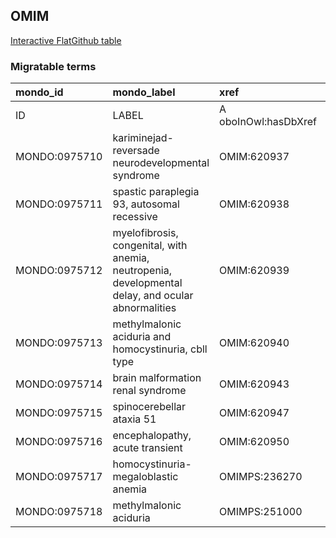 ## OMIM
[Interactive FlatGithub table](https://flatgithub.com/monarch-initiative/mondo-ingest?filename=src/ontology/slurp/omim.tsv)

### Migratable terms
| mondo_id      | mondo_label                                                                                        | xref                 | xref_source                | original_label                                                                                     | definition    | parents       |
|:--------------|:---------------------------------------------------------------------------------------------------|:---------------------|:---------------------------|:---------------------------------------------------------------------------------------------------|:--------------|:--------------|
| ID            | LABEL                                                                                              | A oboInOwl:hasDbXref | >A oboInOwl:source SPLIT=| |                                                                                                    | A IAO:0000115 | SC %          |
| MONDO:0975710 | kariminejad-reversade neurodevelopmental syndrome                                                  | OMIM:620937          | MONDO:equivalentTo         | kariminejad-reversade neurodevelopmental syndrome                                                  |               |               |
| MONDO:0975711 | spastic paraplegia 93, autosomal recessive                                                         | OMIM:620938          | MONDO:equivalentTo         | spastic paraplegia 93, autosomal recessive                                                         |               | MONDO:0019064 |
| MONDO:0975712 | myelofibrosis, congenital, with anemia, neutropenia, developmental delay, and ocular abnormalities | OMIM:620939          | MONDO:equivalentTo         | myelofibrosis, congenital, with anemia, neutropenia, developmental delay, and ocular abnormalities |               |               |
| MONDO:0975713 | methylmalonic aciduria and homocystinuria, cbll type                                               | OMIM:620940          | MONDO:equivalentTo         | methylmalonic aciduria and homocystinuria, cbll type                                               |               | MONDO:0016826 |
| MONDO:0975714 | brain malformation renal syndrome                                                                  | OMIM:620943          | MONDO:equivalentTo         | brain malformation renal syndrome                                                                  |               |               |
| MONDO:0975715 | spinocerebellar ataxia 51                                                                          | OMIM:620947          | MONDO:equivalentTo         | spinocerebellar ataxia 51                                                                          |               | MONDO:0020380 |
| MONDO:0975716 | encephalopathy, acute transient                                                                    | OMIM:620950          | MONDO:equivalentTo         | encephalopathy, acute transient                                                                    |               |               |
| MONDO:0975717 | homocystinuria-megaloblastic anemia                                                                | OMIMPS:236270        | MONDO:equivalentTo         | Homocystinuria-megaloblastic anemia                                                                |               |               |
| MONDO:0975718 | methylmalonic aciduria                                                                             | OMIMPS:251000        | MONDO:equivalentTo         | Methylmalonic aciduria                                                                             |               |               |
